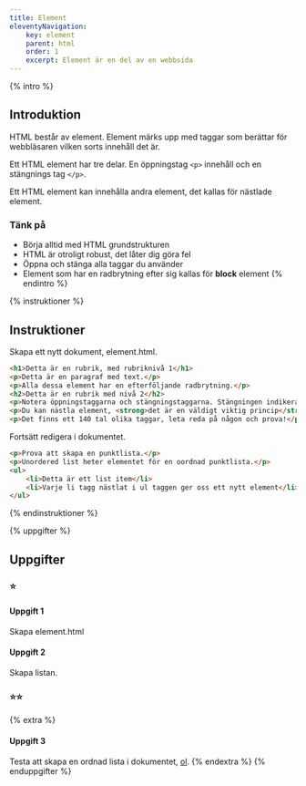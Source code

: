 ```yaml
---
title: Element
eleventyNavigation:
    key: element
    parent: html
    order: 1
    excerpt: Element är en del av en webbsida
---
```

{% intro %}

## Introduktion
HTML består av element. Element märks upp med taggar som berättar för webbläsaren
vilken sorts innehåll det är.

Ett HTML element har tre delar. En öppningstag ```<p>``` innehåll och en stängnings tag ```</p>```.

Ett HTML element kan innehålla andra element, det kallas för nästlade element.

### Tänk på
 - Börja alltid med HTML grundstrukturen
 - HTML är otroligt robust, det låter dig göra fel
 - Öppna och stänga alla taggar du använder
 - Element som har en radbrytning efter sig kallas för **block** element
{% endintro %}

{% instruktioner %}

## Instruktioner
Skapa ett nytt dokument, element.html.

```html
<h1>Detta är en rubrik, med rubriknivå 1</h1>
<p>Detta är en paragraf med text.</p>
<p>Alla dessa element har en efterföljande radbrytning.</p>
<h2>Detta är en rubrik med nivå 2</h2>
<p>Notera öppningstaggarna och stängningstaggarna. Stängningen indikeras med ett snedsträck(slash).</p>
<p>Du kan nästla element, <strong>det är en väldigt viktig princip</strong> för att skapa webbsidor.</p>
<p>Det finns ett 140 tal olika taggar, leta reda på någon och prova!</p>
```

Fortsätt redigera i dokumentet.

```html
<p>Prova att skapa en punktlista.</p>
<p>Unordered list heter elementet för en oordnad punktlista.</p>
<ul>
    <li>Detta är ett list item</li>
    <li>Varje li tagg nästlat i ul taggen ger oss ett nytt element</li>
</ul>
```
{% endinstruktioner %}

{% uppgifter %}

## Uppgifter
### ⭐
#### Uppgift 1
Skapa element.html

#### Uppgift 2
Skapa listan.

### ⭐⭐
{% extra %}

#### Uppgift 3
Testa att skapa en ordnad lista i dokumentet, [ol](https://developer.mozilla.org/en-US/docs/Web/HTML/Element/ol).
{% endextra %}
{% enduppgifter %}